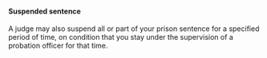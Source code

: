 ####  **Suspended sentence**

A judge may also suspend all or part of your prison sentence for a specified
period of time, on condition that you stay under the supervision of a
probation officer for that time.
